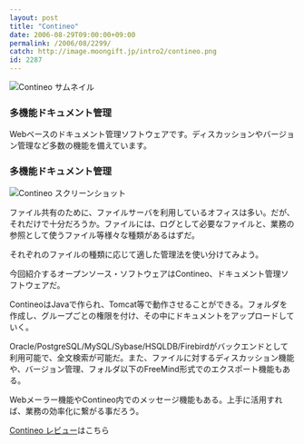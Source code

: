 ```yaml
---
layout: post
title: "Contineo"
date: 2006-08-29T09:00:00+09:00
permalink: /2006/08/2299/
catch: http://image.moongift.jp/intro2/contineo.png
id: 2287
---
```

 ![Contineo サムネイル](http://image.moongift.jp/intro2/contineo.t.png "Contineo サムネイル")
  

### 多機能ドキュメント管理
  
Webベースのドキュメント管理ソフトウェアです。ディスカッションやバージョン管理など多数の機能を備えています。  
<!--more-->  

### 多機能ドキュメント管理
  

![Contineo スクリーンショット](http://image.moongift.jp/intro2/contineo.png "Contineo スクリーンショット")

  

ファイル共有のために、ファイルサーバを利用しているオフィスは多い。だが、それだけで十分だろうか。ファイルには、ログとして必要なファイルと、業務の参照として使うファイル等様々な種類があるはずだ。

  

それぞれのファイルの種類に応じて適した管理法を使い分けてみよう。

  

今回紹介するオープンソース・ソフトウェアはContineo、ドキュメント管理ソフトウェアだ。

  

ContineoはJavaで作られ、Tomcat等で動作させることができる。フォルダを作成し、グループごとの権限を付け、その中にドキュメントをアップロードしていく。

  

Oracle/PostgreSQL/MySQL/Sybase/HSQLDB/Firebirdがバックエンドとして利用可能で、全文検索が可能だ。また、ファイルに対するディスカッション機能や、バージョン管理、フォルダ以下のFreeMind形式でのエクスポート機能もある。

  

Webメーラー機能やContineo内でのメッセージ機能もある。上手に活用すれば、業務の効率化に繋がる事だろう。

  

[Contineo レビュー](http://oss.moongift.jp/review/i-2302.html)はこちら

